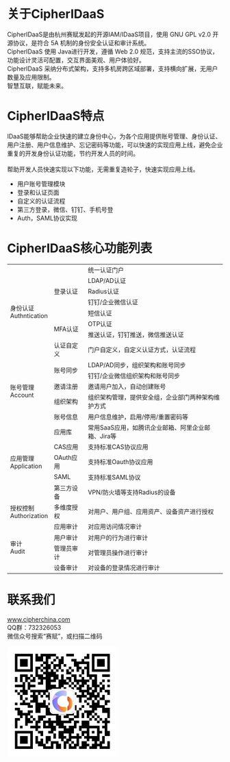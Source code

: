 # 关于CipherIDaaS
CipherIDaaS是由杭州赛赋发起的开源IAM/IDaaS项目，使用 GNU GPL v2.0 开源协议，是符合 5A 机制的身份安全认证和审计系统。<br> 
CipherIDaaS 使用 Java进行开发，遵循 Web 2.0 规范，支持主流的SSO协议，功能设计灵活可配置，交互界面美观、用户体验好。<br> 
CipherIDaaS 采纳分布式架构，支持多机房跨区域部署，支持横向扩展，无用户数量及应用限制。<br> 
智慧互联，赋能未来。
# CipherIDaaS特点
IDaaS能够帮助企业快速的建立身份中心，为各个应用提供账号管理、身份认证、用户注册、用户信息维护、忘记密码等功能，可以快速的实现应用上线，避免企业重复的开发身份认证功能，节约开发人员的时间。<br>   
帮助开发人员快速实现以下功能，无需重复造轮子，快速实现应用上线。<br> 
* 用户账号管理模块
* 登录和认证页面
* 自定义的认证流程
* 第三方登录，微信、钉钉、手机号登
* Auth，SAML协议实现
# CipherIDaaS核心功能列表

<table>

   <tr>
        <td rowspan="8">身份认证<br />Authntication</td> 
        <td rowspan="5">登录认证</td> 
        <td>统一认证门户</td> 
   </tr>
    <tr>
      <td>LDAP/AD认证</td> 
    </tr>
    <tr>
        <td >Radius认证</td>  
    </tr>
    <tr>
        <td >钉钉/企业微信认证</td>  
    </tr>
    <tr>
        <td >短信认证</td>  
    </tr>
    <tr>
        <td rowspan="2">MFA认证</td>  
        <td >OTP认证</td>    
    </tr>
    <tr>
        <td >推送认证，钉钉推送，微信推送认证</td>    
     </tr>
     <tr>
      <td >认证自定义</td>  
      <td >门户自定义，自定义认证方式，认证流程</td>  
     </tr>
   <tr>
        <td rowspan="5">账号管理<br />Account</td> 
        <td rowspan="2">账号同步</td> 
        <td>LDAP/AD同步，组织架构和账号同步</td> 
   </tr>   
   <tr>
        <td >钉钉/企业微信组织架构和账号同步</td>    
  </tr>
      <tr>
        <td >邀请注册</td> 
        <td >邀请用户加入，自动创建账号</td> 
     </tr>
     <tr>
        <td >组织架构</td> 
        <td >组织架构管理，提供安全组，企业部门两种架构维护方式</td> 
     </tr>
     <tr>
        <td >账号信息</td> 
        <td >用户信息维护，启用/停用/重置密码等</td> 
     </tr>
     <tr>
        <td rowspan="5">应用管理<br />Application</td> 
        <td >应用库</td> 
        <td>常用SaaS应用，如腾讯企业邮箱、阿里企业邮箱、Jira等</td> 
   </tr>
   <tr>
        <td >CAS应用</td> 
        <td >支持标准CAS协议应用</td> 
     </tr>
     <tr>
        <td >OAuth应用</td> 
        <td >支持标准Oauth协议应用</td> 
     </tr>
     <tr>
        <td >SAML</td> 
        <td >支持标准SAML协议</td> 
     </tr>
     <tr>
        <td >第三方设备</td> 
        <td >VPN/防火墙等支持Radius的设备</td> 
     </tr>
     <tr>
        <td >授权控制<br />Authorization</td> 
        <td >多维度授权</td> 
        <td >对用户、用户组、应用资产、设备资产进行授权</td> 
     </tr>
     <tr>
        <td rowspan="4">审计<br />Audit</td> 
        <td >应用审计</td> 
        <td>对应用访问情况审计</td> 
   </tr>
   <tr>
        <td >用户审计</td> 
        <td>对用户的行为进行审计</td> 
   </tr>
   <tr>
        <td >管理员审计</td> 
        <td>对管理员操作进行审计</td> 
   </tr>
   <tr>
        <td >设备审计</td> 
        <td>对设备的登录情况进行审计</td> 
   </tr>
</table>

# 联系我们
www.cipherchina.com <br>
QQ群：732326053<br> 
微信众号搜索“赛赋”，或扫描二维码<br> 

![WX](https://github.com/eastyy/doc-pic/blob/master/%E8%B5%9B%E8%B5%8B%E5%85%AC%E4%BC%97%E5%8F%B7.png)


